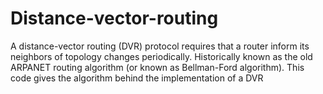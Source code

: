 # Distance-vector-routing
A distance-vector routing (DVR) protocol requires that a router inform its neighbors of topology changes periodically. Historically known as the old ARPANET routing algorithm (or known as Bellman-Ford algorithm). This code gives the algorithm behind the implementation of a DVR
